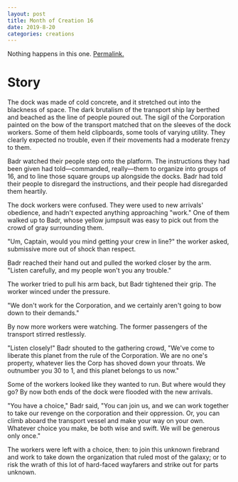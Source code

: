 ```yaml
---
layout: post
title: Month of Creation 16
date: 2019-8-20
categories: creations
---
```


Nothing happens in this one.
[Permalink.](https://www.reddit.com/r/WritingPrompts/comments/ct7wx7/wpyou_are_among_the_first_group_of_humans_to_ever/exj9ttr?utm_source=share&utm_medium=web2x)

# Story

The dock was made of cold concrete, and it stretched out into the blackness of space. The
dark brutalism of the transport ship lay berthed and beached as the line of people poured
out. The sigil of the Corporation painted on the bow of the transport matched that on the
sleeves of the dock workers. Some of them held clipboards, some tools of varying utility.
They clearly expected no trouble, even if their movements had a moderate frenzy to them.

Badr watched their people step onto the platform. The instructions they had been given
had told—commanded, really—them to organize into groups of 16, and to line those square
groups up alongside the docks. Badr had told their people to disregard the instructions,
and their people had disregarded them heartily.

The dock workers were confused. They were used to new arrivals' obedience, and hadn't
expected anything approaching "work." One of them walked up to Badr, whose yellow
jumpsuit was easy to pick out from the crowd of gray surrounding them.

"Um, Captain, would you mind getting your crew in line?" the worker asked, submissive
more out of shock than respect.

Badr reached their hand out and pulled the worked closer by the arm. "Listen carefully,
and my people won't you any trouble."

The worker tried to pull his arm back, but Badr tightened their grip. The worker winced
under the pressure.

"We don't work for the Corporation, and we certainly aren't going to bow down to their
demands."

By now more workers were watching. The former passengers of the transport stirred
restlessly.

"Listen closely!" Badr shouted to the gathering crowd, "We've come to liberate this
planet from the rule of the Corporation. We are no one's property, whatever lies the
Corp has shoved down your throats. We outnumber you 30 to 1, and this planet belongs to
us now."

Some of the workers looked like they wanted to run. But where would they go? By now both
ends of the dock were flooded with the new arrivals.

"You have a choice," Badr said, "You can join us, and we can work together to take our
revenge on the corporation and their oppression. Or, you can climb aboard the transport
vessel and make your way on your own. Whatever choice you make, be both wise and swift.
We will be generous only once."

The workers were left with a choice, then: to join this unknown firebrand and work to
take down the organization that ruled most of the galaxy; or to risk the wrath of this
lot of hard-faced wayfarers and strike out for parts unknown.

